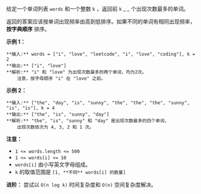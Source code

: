给定一个单词列表 `words` 和一个整数 `k` ，返回前 `k` _ _ 个出现次数最多的单词。

返回的答案应该按单词出现频率由高到低排序。如果不同的单词有相同出现频率， **按字典顺序** 排序。



**示例 1：**

    
    
    **输入:** words = ["i", "love", "leetcode", "i", "love", "coding"], k = 2
    **输出:** ["i", "love"]
    **解析:** "i" 和 "love" 为出现次数最多的两个单词，均为2次。
        注意，按字母顺序 "i" 在 "love" 之前。
    

**示例 2：**

    
    
    **输入:** ["the", "day", "is", "sunny", "the", "the", "the", "sunny", "is", "is"], k = 4
    **输出:** ["the", "is", "sunny", "day"]
    **解析:** "the", "is", "sunny" 和 "day" 是出现次数最多的四个单词，
        出现次数依次为 4, 3, 2 和 1 次。
    



**注意：**

  * `1 <= words.length <= 500`
  * `1 <= words[i] <= 10`
  * `words[i]` 由小写英文字母组成。
  * `k` 的取值范围是 `[1, **不同** words[i] 的数量]`



**进阶：** 尝试以 `O(n log k)` 时间复杂度和 `O(n)` 空间复杂度解决。

